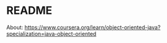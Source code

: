 # README

About: https://www.coursera.org/learn/object-oriented-java?specialization=java-object-oriented